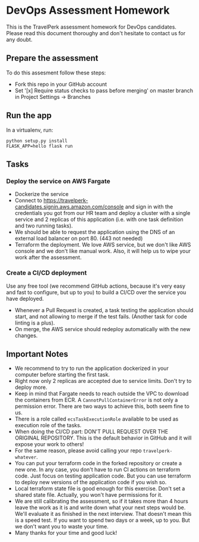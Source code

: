 # DevOps Assessment Homework

This is the TravelPerk assessment homework for DevOps candidates. Please read
this document thoroughy and don't hesitate to contact us for any doubt.

## Prepare the assessment

To do this assesment follow these steps:

  * Fork this repo in your GitHub account
  * Set '[x] Require status checks to pass before merging' on master branch in Project Settings -> Branches

## Run the app

In a virtualenv, run:

    python setup.py install
    FLASK_APP=hello flask run

## Tasks

### Deploy the service on AWS Fargate

   * Dockerize the service
   * Connect to https://travelperk-candidates.signin.aws.amazon.com/console
     and sign in with the credentials you got from our HR team and deploy a
     cluster with a single service and 2 replicas of this application (i.e. 
     with one task definition and two running tasks).
   * We should be able to request the application using the DNS of an
     external load balancer on port 80. (443 not needed)
   * Terraform the deployment. We love AWS service, but we don't like AWS
     console and we don't like manual work. Also, it will help us to wipe your
     work after the assessment.

### Create a CI/CD deployment

Use any free tool (we recommend GitHub actions, because it's very easy and fast
to configure, but up to you) to build a CI/CD over the service you have deployed.

  * Whenever a Pull Request is created, a task testing the application should 
    start, and not allowing to merge if the test fails. (Another task for code 
    linting is a plus).
  * On merge, the AWS service should redeploy automatically with the new changes.

## Important Notes

  * We recommend to try to run the application dockerized in your computer
    before starting the first task.
  * Right now only 2 replicas are accepted due to service limits. Don't try to
    deploy more.
  * Keep in mind that Fargate needs to reach outside the VPC to download the
    containers from ECR. A `CannotPullContainerError` is not only a permission
    error. There are two ways to achieve this, both seem fine to us.
  * There is a role called `ecsTaskExecutionRole` available to be used as
    execution role of the tasks.
  * When doing the CI/CD part: DON'T PULL REQUEST OVER THE ORIGINAL REPOSITORY.
    This is the default behavior in GitHub and it will expose your work to others!
  * For the same reason, please avoid calling your repo `travelperk-whatever`.
  * You can put your terraform code in the forked repository or create a new
    one. In any case, you don't have to run CI actions on terraform code. Just
    focus on testing application code. But you can use terraform to deploy new
    versions of the application code if you wish so.
  * Local terraform state file is good enough for this exercise. Don't set a
    shared state file. Actually, you won't have permissions for it.
  * We are still calibrating the assessment, so if it takes more than 4 hours
    leave the work as it is and write down what your next steps would be. We'll
    evaluate it as finished in the next interview. That doesn't mean this is a
    speed test. If you want to spend two days or a week, up to you. But we
    don't want you to waste your time.
  * Many thanks for your time and good luck!
